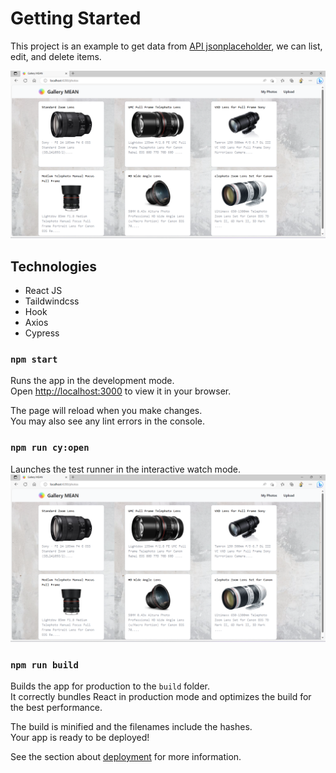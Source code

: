 # Getting Started

This project is an example to get data from [API jsonplaceholder](https://jsonplaceholder.typicode.com/), we can list, edit, and delete items. 

![alt text](https://github.com/Gerarca/AngularJS-NodeJS-TypeScript-MongoDB/raw/main/Frontend/docs/main.png?raw=true)

## Technologies

* React JS
* Taildwindcss
* Hook
* Axios
* Cypress

### `npm start`

Runs the app in the development mode.\
Open [http://localhost:3000](http://localhost:3000) to view it in your browser.

The page will reload when you make changes.\
You may also see any lint errors in the console.

### `npm run cy:open`

Launches the test runner in the interactive watch mode.\
![alt text](https://github.com/Gerarca/AngularJS-NodeJS-TypeScript-MongoDB/raw/main/Frontend/docs/main.png?raw=true)


### `npm run build`

Builds the app for production to the `build` folder.\
It correctly bundles React in production mode and optimizes the build for the best performance.

The build is minified and the filenames include the hashes.\
Your app is ready to be deployed!

See the section about [deployment](https://facebook.github.io/create-react-app/docs/deployment) for more information.
